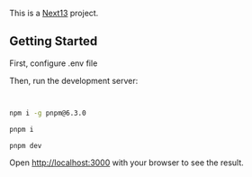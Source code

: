 This is a [Next13](https://beta.nextjs.org/docs/getting-started) project.

## Getting Started

First, configure .env file

Then, run the development server:

```bash


npm i -g pnpm@6.3.0

pnpm i

pnpm dev
```

Open [http://localhost:3000](http://localhost:3000) with your browser to see the result.